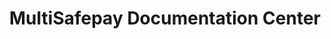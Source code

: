 ---
title: 'MultiSafepay Documentation Center'
breadcrumb_title: "Documentation Center"
meta_description: "In the MultiSafepay Documentation Center all relevant information regarding our Plugins and API. As well as Support pages for Payment Method, Tools and General Questions. You can also find the contact details of our Support Team and Integration Team."
tiles:
  - { title: 'Integrations', url: 'integrations', logo: 'icons/Integrations.svg' }
  - { title: 'API', url: 'api', logo: 'icons/API.svg' }
  - { title: 'FAQ', url: 'faq', logo: 'icons/FAQ.svg' }
  - { title: 'Payment Methods', url: 'payment-methods', logo: 'icons/Payment_methods.svg' }
  - { title: 'Tools', url: 'tools', logo: 'icons/Tools.svg' }
---